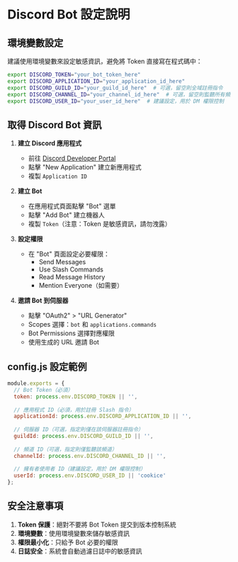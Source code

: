 # Discord Bot 設定說明

## 環境變數設定

建議使用環境變數來設定敏感資訊，避免將 Token 直接寫在程式碼中：

```bash
export DISCORD_TOKEN="your_bot_token_here"
export DISCORD_APPLICATION_ID="your_application_id_here"
export DISCORD_GUILD_ID="your_guild_id_here"  # 可選，留空則全域註冊指令
export DISCORD_CHANNEL_ID="your_channel_id_here"  # 可選，留空則監聽所有頻道
export DISCORD_USER_ID="your_user_id_here"  # 建議設定，用於 DM 權限控制
```

## 取得 Discord Bot 資訊

1. **建立 Discord 應用程式**
   - 前往 [Discord Developer Portal](https://discord.com/developers/applications)
   - 點擊 "New Application" 建立新應用程式
   - 複製 `Application ID`

2. **建立 Bot**
   - 在應用程式頁面點擊 "Bot" 選單
   - 點擊 "Add Bot" 建立機器人
   - 複製 `Token`（注意：Token 是敏感資訊，請勿洩露）

3. **設定權限**
   - 在 "Bot" 頁面設定必要權限：
     - Send Messages
     - Use Slash Commands
     - Read Message History
     - Mention Everyone（如需要）

4. **邀請 Bot 到伺服器**
   - 點擊 "OAuth2" > "URL Generator"
   - Scopes 選擇：`bot` 和 `applications.commands`
   - Bot Permissions 選擇對應權限
   - 使用生成的 URL 邀請 Bot

## config.js 設定範例

```javascript
module.exports = {
  // Bot Token（必須）
  token: process.env.DISCORD_TOKEN || '',
  
  // 應用程式 ID（必須，用於註冊 Slash 指令）
  applicationId: process.env.DISCORD_APPLICATION_ID || '',
  
  // 伺服器 ID（可選，指定則僅在該伺服器註冊指令）
  guildId: process.env.DISCORD_GUILD_ID || '',
  
  // 頻道 ID（可選，指定則僅監聽該頻道）
  channelId: process.env.DISCORD_CHANNEL_ID || '',
  
  // 擁有者使用者 ID（建議設定，用於 DM 權限控制）
  userId: process.env.DISCORD_USER_ID || 'cookice'
};
```

## 安全注意事項

1. **Token 保護**：絕對不要將 Bot Token 提交到版本控制系統
2. **環境變數**：使用環境變數來儲存敏感資訊
3. **權限最小化**：只給予 Bot 必要的權限
4. **日誌安全**：系統會自動過濾日誌中的敏感資訊